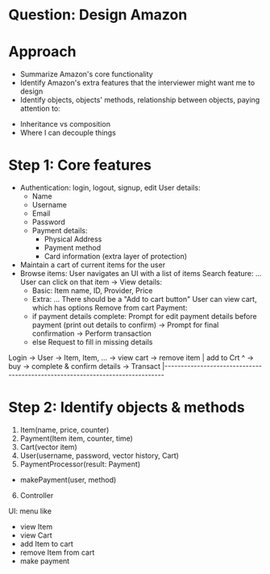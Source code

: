 # Question: Design Amazon

# Approach
- Summarize Amazon's core functionality
- Identify Amazon's extra features that the interviewer might want me to design
- Identify objects, objects' methods, relationship between objects, paying attention to:
+ Inheritance vs composition
+ Where I can decouple things

# Step 1: Core features
- Authentication: login, logout, signup, edit
  User details: 
    + Name
    + Username
    + Email 
    + Password
    + Payment details:
      - Physical Address
      - Payment method 
      - Card information (extra layer of protection)
- Maintain a cart of current items for the user
- Browse items: 
  User navigates an UI with a list of items
  Search feature: ...
  User can click on that item -> View details:
    + Basic: Item name, ID, Provider, Price
    + Extra: ...
    There should be a "Add to cart button" 
  User can view cart, which has options
  Remove from cart
  Payment:
    + if payment details complete:
        Prompt for edit payment details before payment (print out details to confirm)
        -> Prompt for final confirmation
        -> Perform transaction
    + else
        Request to fill in missing details


Login -> User -> Item, Item, ... -> view cart -> remove item
          |  add to Crt ^                     -> buy -> complete & confirm details -> Transact
          |------------------------------------------------------------------------------

# Step 2: Identify objects & methods
1. Item(name, price, counter)
2. Payment(Item item, counter, time)
3. Cart(vector<Item> item)
4. User(username, password, vector<Payment> history, Cart)
5. PaymentProcessor(result: Payment)
+ makePayment(user, method)
6. Controller

UI: menu like 
- view Item
- view Cart
- add Item to cart
- remove Item from cart
- make payment
